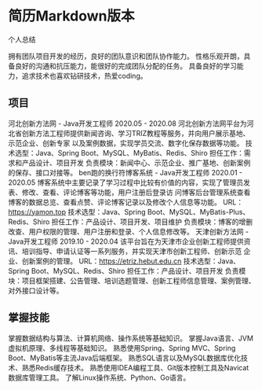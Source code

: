 # 简历Markdown版本

个人总结

拥有团队项目开发的经历，良好的团队意识和团队协作能力。
性格乐观开朗，具备良好的沟通和抗压能力，能很好的完成团队分配的任务。
具备良好的学习能力，追求技术也喜欢钻研技术，热爱coding。  

## 项目

河北创新方法网 - Java开发工程师 2020.05 - 2020.08
河北创新方法网平台为河北省创新方法工程师提供新闻咨询、学习TRIZ教程等服务，并向用户展示基地、示范企业、创新专家
以及案例数据，实现学员交流、数字化保存数据等功能。
技术选型：Java、Spring Boot、MySQL、MyBatis、Redis、Shiro
担任工作：需求和产品设计、项目开发
负责模块：新闻中心、示范企业、推广基地、创新案例的保存、接口对接等。
ben跑的换行符博客系统 - Java开发工程师 2020.01 - 2020.05
博客系统中主要记录了学习过程中比较有价值的内容，实现了管理员发表、修改、查看、评论博客等功能，用户注册后登录访
问博客后台管理系统查看博客的数据总览、查看点赞、评论博客记录以及修改个人信息等功能。
URL：https://yamon.top
技术选型：Java、Spring Boot、MySQL、MyBatis-Plus、Redis、Shiro
担任工作：产品设计、项目开发、项目维护
负责模块：博客的增删改查、用户权限的管理、用户注册和登录、个人信息修改等。
天津创新方法网 - Java开发工程师 2019.10 - 2020.04
该平台旨在为天津市企业创新工程师提供资讯、培训指导、申请认证等一系列服务，并实现天津市创新工程师、创新示范 企
业、创新案例的管理。
URL：https://etriz.hebut.edu.cn
技术选型：Java、Spring Boot、MySQL、Redis、Shiro
担任工作：产品设计、项目开发
负责模块：项目框架搭建、公告管理、培训选题管理、创新工程师信息管理、案例管理、对外接口设计等。  

## 掌握技能

掌握数据结构与算法、计算机网络、操作系统等基础知识。
掌握Java语言、JVM虚拟机原理、多线程等基础知识。
熟悉使用Spring、Spring MVC、Spring Boot、MyBatis等主流Java后端框架。
熟悉SQL语言以及MySQL数据库优化技术、熟悉Redis缓存技术。
熟悉使用IDEA编程工具、Git版本控制工具及Navicat数据库管理工具。
了解Linux操作系统、Python、Go语言。  